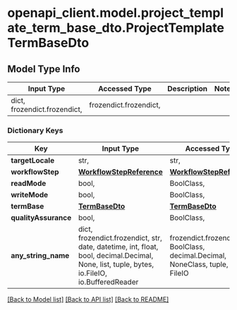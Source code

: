 # openapi_client.model.project_template_term_base_dto.ProjectTemplateTermBaseDto

## Model Type Info
Input Type | Accessed Type | Description | Notes
------------ | ------------- | ------------- | -------------
dict, frozendict.frozendict,  | frozendict.frozendict,  |  | 

### Dictionary Keys
Key | Input Type | Accessed Type | Description | Notes
------------ | ------------- | ------------- | ------------- | -------------
**targetLocale** | str,  | str,  |  | [optional] 
**workflowStep** | [**WorkflowStepReference**](WorkflowStepReference.md) | [**WorkflowStepReference**](WorkflowStepReference.md) |  | [optional] 
**readMode** | bool,  | BoolClass,  |  | [optional] 
**writeMode** | bool,  | BoolClass,  |  | [optional] 
**termBase** | [**TermBaseDto**](TermBaseDto.md) | [**TermBaseDto**](TermBaseDto.md) |  | [optional] 
**qualityAssurance** | bool,  | BoolClass,  |  | [optional] 
**any_string_name** | dict, frozendict.frozendict, str, date, datetime, int, float, bool, decimal.Decimal, None, list, tuple, bytes, io.FileIO, io.BufferedReader | frozendict.frozendict, str, BoolClass, decimal.Decimal, NoneClass, tuple, bytes, FileIO | any string name can be used but the value must be the correct type | [optional]

[[Back to Model list]](../../README.md#documentation-for-models) [[Back to API list]](../../README.md#documentation-for-api-endpoints) [[Back to README]](../../README.md)

